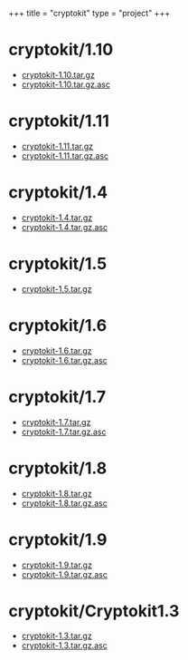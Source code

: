 +++
title = "cryptokit"
type = "project"
+++

# cryptokit/1.10
* [cryptokit-1.10.tar.gz](/cryptokit/cryptokit/1.10/cryptokit-1.10.tar.gz)
* [cryptokit-1.10.tar.gz.asc](/cryptokit/cryptokit/1.10/cryptokit-1.10.tar.gz.asc)

# cryptokit/1.11
* [cryptokit-1.11.tar.gz](/cryptokit/cryptokit/1.11/cryptokit-1.11.tar.gz)
* [cryptokit-1.11.tar.gz.asc](/cryptokit/cryptokit/1.11/cryptokit-1.11.tar.gz.asc)

# cryptokit/1.4
* [cryptokit-1.4.tar.gz](/cryptokit/cryptokit/1.4/cryptokit-1.4.tar.gz)
* [cryptokit-1.4.tar.gz.asc](/cryptokit/cryptokit/1.4/cryptokit-1.4.tar.gz.asc)

# cryptokit/1.5
* [cryptokit-1.5.tar.gz](/cryptokit/cryptokit/1.5/cryptokit-1.5.tar.gz)

# cryptokit/1.6
* [cryptokit-1.6.tar.gz](/cryptokit/cryptokit/1.6/cryptokit-1.6.tar.gz)
* [cryptokit-1.6.tar.gz.asc](/cryptokit/cryptokit/1.6/cryptokit-1.6.tar.gz.asc)

# cryptokit/1.7
* [cryptokit-1.7.tar.gz](/cryptokit/cryptokit/1.7/cryptokit-1.7.tar.gz)
* [cryptokit-1.7.tar.gz.asc](/cryptokit/cryptokit/1.7/cryptokit-1.7.tar.gz.asc)

# cryptokit/1.8
* [cryptokit-1.8.tar.gz](/cryptokit/cryptokit/1.8/cryptokit-1.8.tar.gz)
* [cryptokit-1.8.tar.gz.asc](/cryptokit/cryptokit/1.8/cryptokit-1.8.tar.gz.asc)

# cryptokit/1.9
* [cryptokit-1.9.tar.gz](/cryptokit/cryptokit/1.9/cryptokit-1.9.tar.gz)
* [cryptokit-1.9.tar.gz.asc](/cryptokit/cryptokit/1.9/cryptokit-1.9.tar.gz.asc)

# cryptokit/Cryptokit1.3
* [cryptokit-1.3.tar.gz](/cryptokit/cryptokit/Cryptokit1.3/cryptokit-1.3.tar.gz)
* [cryptokit-1.3.tar.gz.asc](/cryptokit/cryptokit/Cryptokit1.3/cryptokit-1.3.tar.gz.asc)